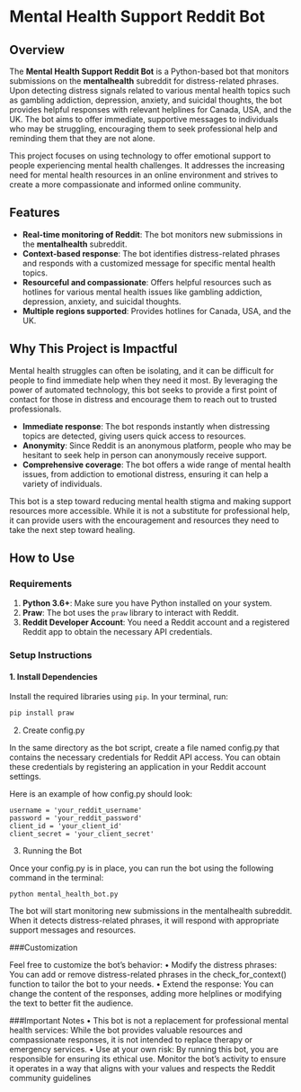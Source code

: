 # Mental Health Support Reddit Bot

## Overview

The **Mental Health Support Reddit Bot** is a Python-based bot that monitors submissions on the **mentalhealth** subreddit for distress-related phrases. Upon detecting distress signals related to various mental health topics such as gambling addiction, depression, anxiety, and suicidal thoughts, the bot provides helpful responses with relevant helplines for Canada, USA, and the UK. The bot aims to offer immediate, supportive messages to individuals who may be struggling, encouraging them to seek professional help and reminding them that they are not alone.

This project focuses on using technology to offer emotional support to people experiencing mental health challenges. It addresses the increasing need for mental health resources in an online environment and strives to create a more compassionate and informed online community.

## Features

- **Real-time monitoring of Reddit**: The bot monitors new submissions in the **mentalhealth** subreddit.
- **Context-based response**: The bot identifies distress-related phrases and responds with a customized message for specific mental health topics.
- **Resourceful and compassionate**: Offers helpful resources such as hotlines for various mental health issues like gambling addiction, depression, anxiety, and suicidal thoughts.
- **Multiple regions supported**: Provides hotlines for Canada, USA, and the UK.

## Why This Project is Impactful

Mental health struggles can often be isolating, and it can be difficult for people to find immediate help when they need it most. By leveraging the power of automated technology, this bot seeks to provide a first point of contact for those in distress and encourage them to reach out to trusted professionals.

- **Immediate response**: The bot responds instantly when distressing topics are detected, giving users quick access to resources.
- **Anonymity**: Since Reddit is an anonymous platform, people who may be hesitant to seek help in person can anonymously receive support.
- **Comprehensive coverage**: The bot offers a wide range of mental health issues, from addiction to emotional distress, ensuring it can help a variety of individuals.

This bot is a step toward reducing mental health stigma and making support resources more accessible. While it is not a substitute for professional help, it can provide users with the encouragement and resources they need to take the next step toward healing.

## How to Use

### Requirements

1. **Python 3.6+**: Make sure you have Python installed on your system.
2. **Praw**: The bot uses the `praw` library to interact with Reddit.
3. **Reddit Developer Account**: You need a Reddit account and a registered Reddit app to obtain the necessary API credentials.

### Setup Instructions

#### 1. Install Dependencies
Install the required libraries using `pip`. In your terminal, run:

```bash
pip install praw
```
2. Create config.py

In the same directory as the bot script, create a file named config.py that contains the necessary credentials for Reddit API access. You can obtain these credentials by registering an application in your Reddit account settings.

Here is an example of how config.py should look:

```
username = 'your_reddit_username'
password = 'your_reddit_password'
client_id = 'your_client_id'
client_secret = 'your_client_secret'
```
3. Running the Bot

Once your config.py is in place, you can run the bot using the following command in the terminal:
```
python mental_health_bot.py
```
The bot will start monitoring new submissions in the mentalhealth subreddit. When it detects distress-related phrases, it will respond with appropriate support messages and resources.

###Customization

Feel free to customize the bot’s behavior:
	•	Modify the distress phrases: You can add or remove distress-related phrases in the check_for_context() function to tailor the bot to your needs.
	•	Extend the response: You can change the content of the responses, adding more helplines or modifying the text to better fit the audience.

###Important Notes
	•	This bot is not a replacement for professional mental health services: While the bot provides valuable resources and compassionate responses, it is not intended to replace therapy or emergency services.
	•	Use at your own risk: By running this bot, you are responsible for ensuring its ethical use. Monitor the bot’s activity to ensure it operates in a way that aligns with your values and respects the Reddit community guidelines
